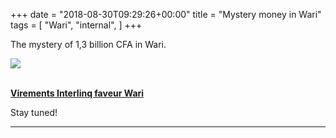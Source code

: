 +++
date = "2018-08-30T09:29:26+00:00"
title = "Mystery money in Wari"
tags = [
    "Wari",
    "internal",
]
+++

The mystery of 1,3 billion CFA in Wari.

<div class="container" style="width:auto">
  <a target="blank" href="https://res.cloudinary.com/vincentstradic/image/upload/v1526132495/work/j11-1.jpg">
    <img src="https://res.cloudinary.com/vincentstradic/image/upload/bo_2px_solid_rgb:279d14/v1526132495/work/j11-1.jpg" style="max-width:100%">
  </a>
</div>
<br>
<!--more-->

[**Virements Interlinq faveur Wari**](https://res.cloudinary.com/vincentstradic/raw/upload/v1526132608/work/Virements_Interlinq_faveur_Wari__2.xlsx)

Stay tuned!


<hr>
